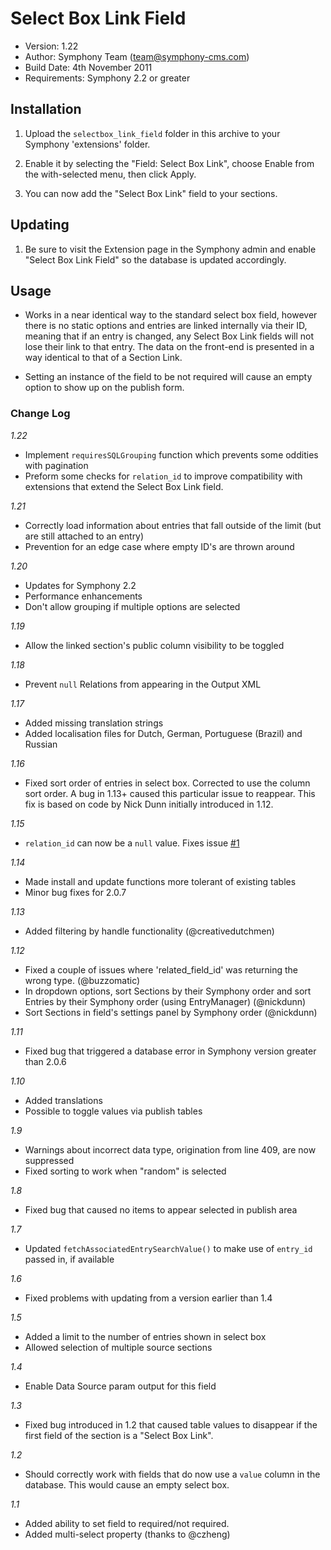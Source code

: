 # Select Box Link Field

- Version: 1.22
- Author: Symphony Team (team@symphony-cms.com)
- Build Date: 4th November 2011
- Requirements: Symphony 2.2 or greater


## Installation

1. Upload the `selectbox_link_field` folder in this archive to your Symphony 'extensions' folder.

2. Enable it by selecting the "Field: Select Box Link", choose Enable from the with-selected menu, then click Apply.

3. You can now add the "Select Box Link" field to your sections.

## Updating

1. Be sure to visit the Extension page in the Symphony admin and
   enable "Select Box Link Field" so the database is updated accordingly.

## Usage

- Works in a near identical way to the standard select box field, however there is no static options and entries are linked internally via their ID, meaning that if an entry is changed, any Select Box Link fields will not lose their link to that entry. The data on the front-end is presented in a way identical to that of a Section Link.

- Setting an instance of the field to be not required will cause an empty option to show up on the publish form.


### Change Log

*1.22*
- Implement `requiresSQLGrouping` function which prevents some oddities with pagination
- Preform some checks for `relation_id` to improve compatibility with extensions that extend the Select Box Link field.

*1.21*

- Correctly load information about entries that fall outside of the limit (but are still attached to an entry)
- Prevention for an edge case where empty ID's are thrown around

*1.20*

- Updates for Symphony 2.2
- Performance enhancements
- Don't allow grouping if multiple options are selected

*1.19*

- Allow the linked section's public column visibility to be toggled

*1.18*

- Prevent `null` Relations from appearing in the Output XML

*1.17*

- Added missing translation strings
- Added localisation files for Dutch, German, Portuguese (Brazil) and Russian

*1.16*

- Fixed sort order of entries in select box. Corrected to use the column sort order. A bug in 1.13+ caused this particular issue to reappear. This fix is based on code by Nick Dunn initially introduced in 1.12.

*1.15*

- `relation_id` can now be a `null` value. Fixes issue [#1](http://symphony-cms.com/download/extensions/issues/view/20054/1/)

*1.14*

- Made install and update functions more tolerant of existing tables
- Minor bug fixes for 2.0.7

*1.13*

- Added filtering by handle functionality (@creativedutchmen)

*1.12*

- Fixed a couple of issues where 'related_field_id' was returning the wrong type. (@buzzomatic)
- In dropdown options, sort Sections by their Symphony order and sort Entries by their Symphony order (using EntryManager) (@nickdunn)
- Sort Sections in field's settings panel by Symphony order (@nickdunn)

*1.11*

- Fixed bug that triggered a database error in Symphony version greater than 2.0.6

*1.10*

- Added translations
- Possible to toggle values via publish tables

*1.9*

- Warnings about incorrect data type, origination from line 409, are now suppressed
- Fixed sorting to work when "random" is selected

*1.8*

- Fixed bug that caused no items to appear selected in publish area

*1.7*

- Updated `fetchAssociatedEntrySearchValue()` to make use of `entry_id` passed in, if available

*1.6*

- Fixed problems with updating from a version earlier than 1.4

*1.5*

- Added a limit to the number of entries shown in select box
- Allowed selection of multiple source sections

*1.4*

- Enable Data Source param output for this field

*1.3*

- Fixed bug introduced in 1.2 that caused table values to disappear if the first field of the section is a "Select Box Link".

*1.2*

- Should correctly work with fields that do now use a `value` column in the database. This would cause an empty select box.

*1.1*

- Added ability to set field to required/not required.
- Added multi-select property (thanks to @czheng)
